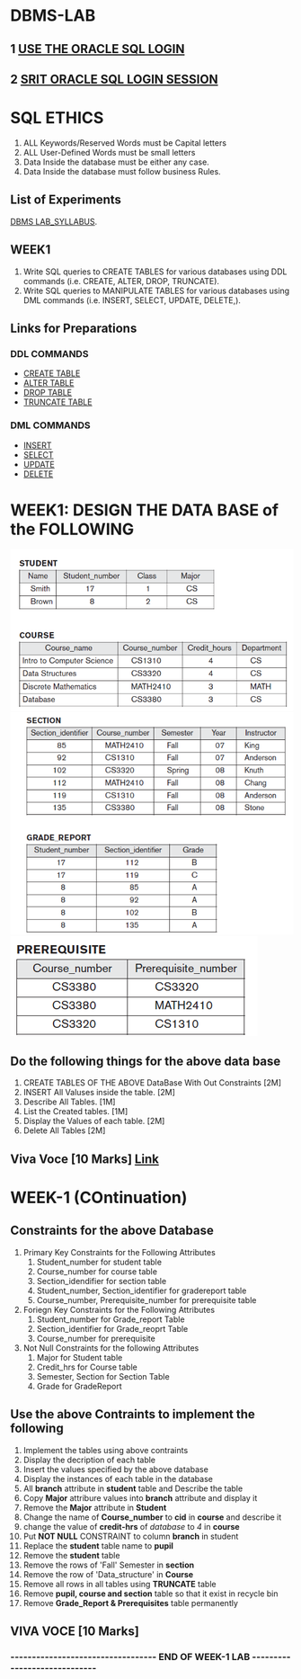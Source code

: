 # DBMS-LAB

## 1 [USE THE ORACLE SQL LOGIN](https://www.oracle.com/database/technologies/oracle-live-sql/)
## 2 [SRIT ORACLE SQL LOGIN SESSION](http://localhost:8080/apex/f?p=4550:1:1238993382107458)


# SQL ETHICS
1. ALL Keywords/Reserved Words must be Capital letters
2. ALL User-Defined Words must be small letters
3. Data Inside the database must be either any case.
4. Data Inside the database must follow business Rules.
   
## List of Experiments
[DBMS LAB_SYLLABUS](DBMS_LAB_SYLLABUS.pdf).

## WEEK1
1. Write SQL queries to CREATE TABLES for various databases using DDL commands (i.e. CREATE, ALTER, DROP, TRUNCATE).
2. Write SQL queries to MANIPULATE TABLES for various databases using DML commands (i.e. INSERT, SELECT, UPDATE, DELETE,).

## Links for Preparations

### DDL COMMANDS

- [CREATE TABLE](https://www.oracletutorial.com/oracle-basics/oracle-create-table/)
- [ALTER TABLE](https://www.oracletutorial.com/oracle-basics/oracle-alter-table/)
- [DROP TABLE](https://www.oracletutorial.com/oracle-basics/oracle-drop-table/)
- [TRUNCATE TABLE](https://www.oracletutorial.com/oracle-basics/oracle-truncate-table/)

### DML COMMANDS

- [INSERT](https://www.oracletutorial.com/oracle-basics/oracle-insert/)
- [SELECT](https://www.oracletutorial.com/oracle-basics/oracle-select/)
- [UPDATE](https://www.oracletutorial.com/oracle-basics/oracle-update/)
- [DELETE](https://www.oracletutorial.com/oracle-basics/oracle-delete/)

# WEEK1: DESIGN THE DATA BASE of the FOLLOWING
![DB1](DBD1.png)
![DB2](DBD3.png)
![DB3](DBD2.png)

## Do the following things for the above data base
1. CREATE TABLES OF THE ABOVE DataBase With Out Constraints [2M]
2. INSERT All Valuses inside the table. [2M]
3. Describe All Tables. [1M]
4. List the Created tables. [1M]
5. Display the Values of each table. [2M]
6. Delete All Tables [2M]
   
## Viva Voce [10 Marks] [Link](https://forms.gle/c6j46VGtdedejy2W9)

# WEEK-1 (COntinuation)
## Constraints for the above Database
1. Primary Key Constraints for the Following Attributes
   1. Student_number for student table
   2. Course_number for course table
   3. Section_idendifier for section table
   4. Student_number, Section_identifier for gradereport table
   5. Course_number, Prerequisite_number for prerequisite table
2. Foriegn Key Constraints for the Following Attributes
   1. Student_number for Grade_report Table
   2. Section_identifier for Grade_reoprt Table
   3. Course_number for prerequisite
3. Not Null Constraints for the following Attributes
   1. Major for Student table
   2. Credit_hrs for Course table
   3. Semester, Section for Section Table
   4. Grade for GradeReport
## Use the above Contraints to implement the following
   1. Implement the tables using above contraints
   2. Display the decription of each table
   3. Insert the values specified by the above database
   4. Display the instances of each table in the database
   5. All **branch** attribute in **student** table and Describe the table
   6. Copy **Major** attribure values into **branch** attribute and display it
   7. Remove the **Major** attribute in **Student**
   8. Change the name of **Course_number** to **cid** in **course** and describe it
   9. change the value of **credit-hrs** of *database* to *4* in **course**
   10. Put **NOT NULL** CONSTRAINT to column **branch** in student
   11. Replace the **student** table name to **pupil**
   12. Remove the **student** table
   13. Remove the rows of 'Fall' Semester in **section**
   14. Remove the row of 'Data_structure' in **Course**
   15. Remove all rows in all tables using **TRUNCATE** table
   16. Remove **pupil, course and section** table so that it exist in recycle bin
   17. Remove **Grade_Report & Prerequisites** table permanently
## VIVA VOCE [10 Marks] 
### ---------------------------------- END OF WEEK-1 LAB -----------------------------








